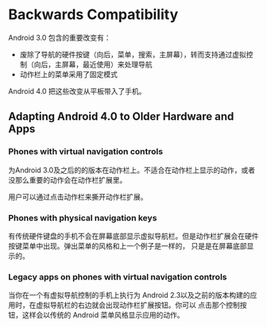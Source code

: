 # Backwards Compatibility
Android 3.0 包含的重要改变有：

* 废除了导航的硬件按键（向后，菜单，搜索，主屏幕），转而支持通过虚拟控制（向后，主屏幕，最近使用）来处理导航
* 动作栏上的菜单采用了固定模式

Android 4.0 把这些改变从平板带入了手机。

## Adapting Android 4.0 to Older Hardware and Apps
### Phones with virtual navigation controls
为Android 3.0及之后的的版本在动作栏上。不适合在动作栏上显示的动作，或者没那么重要的动作会在动作栏扩展里。

用户可以通过点击动作栏来撕开动作栏扩展。

### Phones with physical navigation keys
有传统硬件键盘的手机不会在屏幕底部显示虚拟导航栏。但是动作栏扩展会在硬件按键菜单中出现。弹出菜单的风格和上一个例子是一样的，
只是是在屏幕底部显示的。

### Legacy apps on phones with virtual navigation controls
当你在一个有虚拟导航控制的手机上执行为 Android 2.3以及之前的版本构建的应用时，在虚拟导航栏的右边就会出现动作栏扩展按钮。你可以
点击那个控制按钮，这样会以传统的 Android 菜单风格显示应用的动作。
